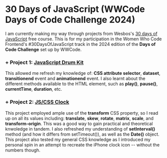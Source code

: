 # 30 Days of JavaScript (WWCode Days of Code Challenge 2024)
I am currently making my way through projects from Wesbos's [30 days of JavaScript](https://javascript30.com/) free course. This is for my participation in the Women Who Code Frontend's #30DaysOfJavaScript track in the 2024 edition of the __Days of Code Challenge__ set up by WWCode.

### + Project 1: [JavaScript Drum Kit](https://aishayusuff.github.io/WWCode-30daysofJS/01%20-%20JavaScript%20Drum%20Kit/)
This allowed me refresh my knowledge of: **CSS attribute selector**, **dataset**, **transitionend** event and **animationend** event. I also learnt about the different methods available to the **<audio>** HTML element, such as **play()**, **pause()**, **currentTime**, **duration**, etc.

### + Project 2: [JS/CSS Clock](https://aishayusuff.github.io/WWCode-30daysofJS/02%20-%20JS%20and%20CSS%20Clock/)
This project employed ample use of the  **transform** CSS property, so I read up on all its values including: **translate**, **skew**, **rotate**, **matrix**, **scale**, and **transform-origin**. This was a good way to gain practical and theoretical knwoledge in tandem. I also refreshed my understanding of  **setInterval()** method (and how it differs from setTimeout()), as well as the **Date()** object. This project also tested my general CSS knowledge as I introduced my personal spin in an attempt to recreate the iPhone clock icon -- without the numbers though. 

